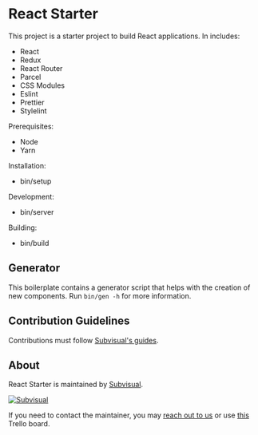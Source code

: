 React Starter
=============

This project is a starter project to build React applications. In includes:

* React
* Redux
* React Router
* Parcel
* CSS Modules
* Eslint
* Prettier
* Stylelint

Prerequisites:

* Node
* Yarn

Installation:

* bin/setup

Development:

* bin/server

Building:

* bin/build

Generator
---------

This boilerplate contains a generator script that helps with the creation of
new components. Run `bin/gen -h` for more information.

Contribution Guidelines
-----------------------

Contributions must follow [Subvisual's guides](https://github.com/subvisual/guides).

About
-----

React Starter is maintained by [Subvisual](http://subvisual.co).

[![Subvisual](https://raw.githubusercontent.com/subvisual/guides/master/github/templates/subvisual_logo_with_name.png)](http://subvisual.co)

If you need to contact the maintainer, you may <a href="mailto:contact@subvisual.co">reach out to us</a> or use [this](https://trello.com/b/svB6ZSce/areas-of-responsability-dris) Trello board.
